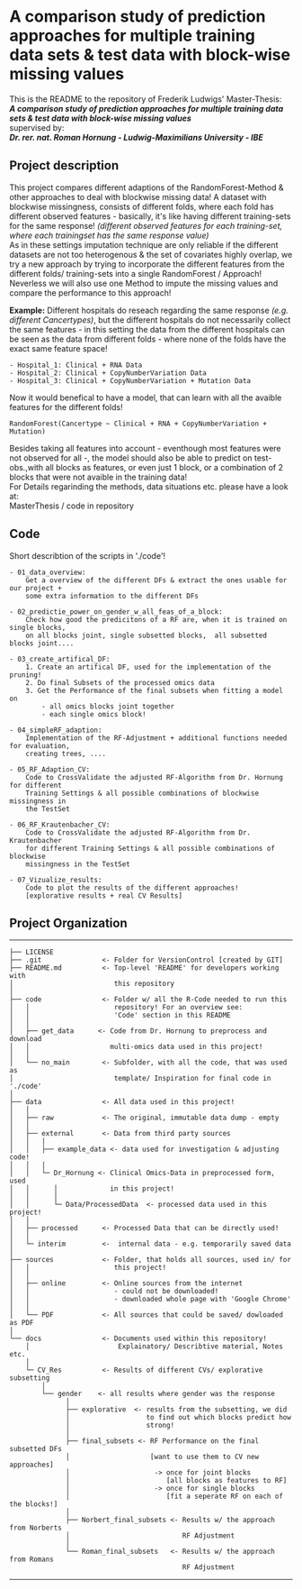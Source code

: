 # A comparison study of prediction approaches for multiple training data sets & test data with block-wise missing values
This is the README to the repository of Frederik Ludwigs' Master-Thesis: <br>
***A comparison study of prediction approaches for multiple training data sets & test data with block-wise missing values*** <br> 
supervised by: <br>
***Dr. rer. nat. Roman Hornung - Ludwig-Maximilians University - IBE***

## Project description
This project compares different adaptions of the RandomForest-Method & other approaches to deal with blockwise missing data! A dataset with blockwise missingness, consists of different folds, where each fold has different observed features - basically, it's like having different training-sets for the same response! *(different observed features for each training-set, where each trainingset has the same response value)*  <br>
As in these settings imputation technique are only reliable if the different datasets are not too heterogenous & the set of covariates highly overlap, we try a new approach by trying to incorporate the different features from the different folds/ training-sets into a single RandomForest / Approach! Neverless we will also use one Method to impute the missing values and compare the performance to this approach!

**Example:**
Different hospitals do reseach regarding the same response *(e.g. different Cancertypes)*, but the different hospitals do not necessarily collect the same features - in this setting the data from the different hospitals can be seen as the data from different folds - where none of the folds have the exact same feature space!
``` 
- Hospital_1: Clinical + RNA Data
- Hospital_2: Clinical + CopyNumberVariation Data
- Hospital_3: Clinical + CopyNumberVariation + Mutation Data
```
Now it would benefical to have a model, that can learn with all the avaible features for the different folds!
```
RandomForest(Cancertype ~ Clinical + RNA + CopyNumberVariation + Mutation) 
```
Besides taking all features into account - eventhough most features were not observed for all -, the model should also be able to predict on test-obs.,with all blocks as features, or even just 1 block, or a combination of 2 blocks that were not avaible in the training data!
<br>
For Details regarinding the methods, data situations etc. please have a look at: <br> 
     MasterThesis / code in repository

## Code
Short describtion of the scripts in './code'!
``` 
- 01_data_overview: 
    Get a overview of the different DFs & extract the ones usable for our project + 
    some extra information to the different DFs

- 02_predictie_power_on_gender_w_all_feas_of_a_block:
    Check how good the predicitons of a RF are, when it is trained on single blocks, 
    on all blocks joint, single subsetted blocks,  all subsetted blocks joint....

- 03_create_artifical_DF:   
    1. Create an artifical DF, used for the implementation of the pruning!
    2. Do final Subsets of the processed omics data
    3. Get the Performance of the final subsets when fitting a model on
        - all omics blocks joint together
        - each single omics block! 

- 04_simpleRF_adaption:
    Implementation of the RF-Adjustment + additional functions needed for evaluation,
    creating trees, ....

- 05_RF_Adaption_CV:
    Code to CrossValidate the adjusted RF-Algorithm from Dr. Hornung for different
    Training Settings & all possible combinations of blockwise missingness in 
    the TestSet

- 06_RF_Krautenbacher_CV:
    Code to CrossValidate the adjusted RF-Algorithm from Dr. Krautenbacher 
    for different Training Settings & all possible combinations of blockwise 
    missingness in the TestSet

- 07_Vizualize_results:
    Code to plot the results of the different approaches!
    [explorative results + real CV Results]
```

## Project Organization
------------
    ├── LICENSE
    ├── .git               <- Folder for VersionControl [created by GIT]
    ├── README.md          <- Top-level 'README' for developers working with
    │                         this repository
    │
    ├── code               <- Folder w/ all the R-Code needed to run this 
    │   │                     repository! For an overview see:
    │   │                     'Code' section in this README
    │   │
    │   ├── get_data      <- Code from Dr. Hornung to preprocess and download 
    │   │                    multi-omics data used in this project!
    │   │     
    │   └── no_main        <- Subfolder, with all the code, that was used as 
    │                         template/ Inspiration for final code in './code'
    │  
    ├── data               <- All data used in this project!
    │   │   
    │   ├── raw            <- The original, immutable data dump - empty
    │   │
    │   ├── external       <- Data from third party sources
    │   │   | 
    │   │   ├── example_data <- data used for investigation & adjusting code!
    │   │   | 
    │   │   └─ Dr_Hornung <- Clinical Omics-Data in preprocessed form, used
    │   │      │             in this project!
    │   │      │
    │   │      └─ Data/ProcessedData  <- processed data used in this project!
    │   │
    │   ├── processed      <- Processed Data that can be directly used!
    │   │
    │   └─ interim         <-  internal data - e.g. temporarily saved data
    │ 
    ├── sources            <- Folder, that holds all sources, used in/ for
    │   │                     this project!
    │   │   
    │   ├── online         <- Online sources from the internet 
    │   │                     - could not be downloaded!
    │   │                     - downloaded whole page with 'Google Chrome'
    │   │
    │   └── PDF            <- All sources that could be saved/ dowloaded as PDF
    │
    └── docs               <- Documents used within this repository! 
        │                      Explainatory/ Describtive material, Notes etc.
        │ 
        └─ CV_Res          <- Results of different CVs/ explorative subsetting 
            │
            └── gender    <- all results where gender was the response
                  │
                  ├── explorative  <- results from the subsetting, we did 
                  │                   to find out which blocks predict how
                  │                   strong!
                  │
                  ├── final_subsets <- RF Performance on the final subsetted DFs
                  │                    [want to use them to CV new approaches]
                  │                     -> once for joint blocks
                  │                        [all blocks as features to RF]
                  │                     -> once for single blocks
                  │                        [fit a seperate RF on each of the blocks!] 
                  │
                  ├── Norbert_final_subsets <- Results w/ the approach from Norberts
                  │                            RF Adjustment 
                  │
                  └── Roman_final_subsets   <- Results w/ the approach from Romans
                                               RF Adjustment
-------- 
